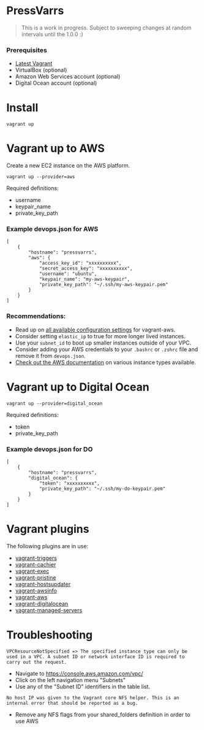 # PressVarrs

> This is a work in progress. Subject to sweeping changes at random intervals until the 1.0.0 :)

### Prerequisites
- [Latest Vagrant](http://vagrantup.com)
- VirtualBox (optional)
- Amazon Web Services account (optional)
- Digital Ocean account (optional)

# Install
```
vagrant up
````

# Vagrant up to AWS
Create a new EC2 instance on the AWS platform.

```
vagrant up --provider=aws
```

Required definitions:

- username
- keypair_name
- private_key_path


### Example devops.json for AWS

```
[
    {
        "hostname": "pressvarrs",
        "aws": {
            "access_key_id": "xxxxxxxxxx",
            "secret_access_key": "xxxxxxxxxx",
            "username": "ubuntu",
            "keypair_name": "my-aws-keypair",
            "private_key_path": "~/.ssh/my-aws-keypair.pem"
        }
    }
]
```

### Recommendations:

- Read up on [all available configuration settings](https://github.com/mitchellh/vagrant-aws) for vagrant-aws.
- Consider setting `elastic_ip` to true for more longer lived instances.
- Use your `subnet_id` to boot up smaller instances outside of your VPC.
- Consider adding your AWS credentials to your `.bashrc` or `.zshrc` file and remove it from `devops.json`.
- [Check out the AWS documentation](http://aws.amazon.com/ec2/instance-types/) on various instance types available.


# Vagrant up to Digital Ocean

```
vagrant up --provider=digital_ocean
```
Required definitions:

- token
- private_key_path

### Example devops.json for DO

```
[
    {
        "hostname": "pressvarrs",
        "digital_ocean": {
            "token": "xxxxxxxxxx",
            "private_key_path": "~/.ssh/my-do-keypair.pem"
        }
    }
]
```


# Vagrant plugins

The following plugins are in use:

- [vagrant-triggers](https://github.com/fgrehm/vagrant-cachier)
- [vagrant-cachier](https://github.com/fgrehm/vagrant-cachier)
- [vagrant-exec](https://github.com/p0deje/vagrant-exec)
- [vagrant-pristine](https://github.com/fgrehm/vagrant-pristine)
- [vagrant-hostsupdater](https://github.com/cogitatio/vagrant-hostsupdater)
- [vagrant-awsinfo](https://github.com/johntdyer/vagrant-awsinfo)
- [vagrant-aws](https://github.com/mitchellh/vagrant-aws)
- [vagrant-digitalocean](https://github.com/smdahlen/vagrant-digitalocean)
- [vagrant-managed-servers](https://github.com/tknerr/vagrant-managed-servers)

# Troubleshooting

```
VPCResourceNotSpecified => The specified instance type can only be used in a VPC. A subnet ID or network interface ID is required to carry out the request.
```
   - Navigate to https://console.aws.amazon.com/vpc/
   - Click on the left navigation menu "Subnets"
   - Use any of the "Subnet ID" identifiers in the table list.

```
No host IP was given to the Vagrant core NFS helper. This is an internal error that should be reported as a bug.
```
   - Remove any NFS flags from your shared_folders definition in order to use AWS
